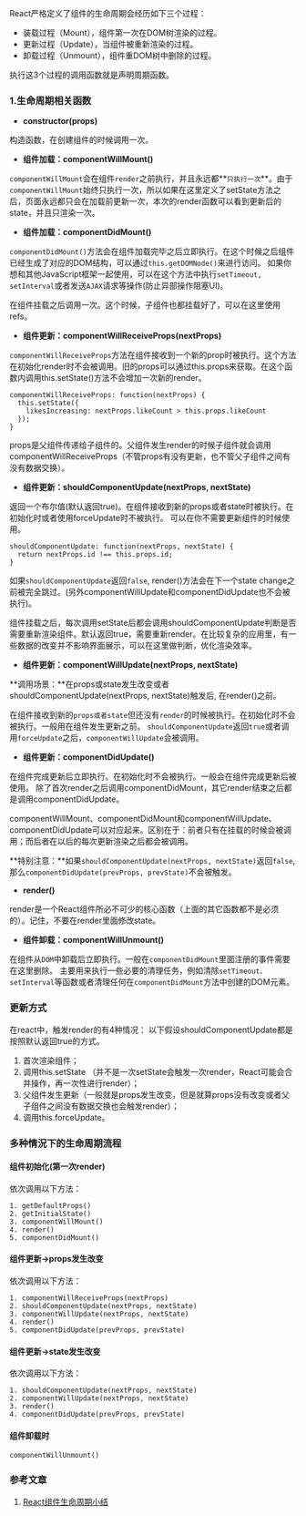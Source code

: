 React严格定义了组件的生命周期会经历如下三个过程：

* 装载过程（Mount），组件第一次在DOM树渲染的过程。
* 更新过程（Update），当组件被重新渲染的过程。
* 卸载过程（Unmount），组件重DOM树中删除的过程。

执行这3个过程的调用函数就是声明周期函数。
### 1.生命周期相关函数

* **constructor(props)**

构造函数，在创建组件的时候调用一次。

* **组件加载：componentWillMount()**

`componentWillMount`会在组件`render`之前执行，并且永远都**`只执行一次`**。由于`componentWillMount`始终只执行一次，所以如果在这里定义了setState方法之后，页面永远都只会在加载前更新一次，本次的render函数可以看到更新后的state，并且只渲染一次。

* **组件加载：componentDidMount()**

`componentDidMount()`方法会在组件加载完毕之后立即执行。在这个时候之后组件已经生成了对应的DOM结构，可以通过`this.getDOMNode()`来进行访问。
如果你想和其他JavaScript框架一起使用，可以在这个方法中执行`setTimeout, setInterval`或者发送`AJAX`请求等操作(防止异部操作阻塞UI)。

在组件挂载之后调用一次。这个时候，子组件也都挂载好了，可以在这里使用refs。

* **组件更新：componentWillReceiveProps(nextProps)**

`componentWillReceiveProps`方法在组件接收到一个新的prop时被执行。这个方法在初始化render时不会被调用。旧的props可以通过this.props来获取。在这个函数内调用this.setState()方法不会增加一次新的render。

```
componentWillReceiveProps: function(nextProps) {
  this.setState({
    likesIncreasing: nextProps.likeCount > this.props.likeCount
  });
}
```
props是父组件传递给子组件的。父组件发生render的时候子组件就会调用componentWillReceiveProps（不管props有没有更新，也不管父子组件之间有没有数据交换）。

* **组件更新：shouldComponentUpdate(nextProps, nextState)**

返回一个布尔值(默认返回true)。在组件接收到新的props或者state时被执行。在初始化时或者使用forceUpdate时不被执行。
可以在你不需要更新组件的时候使用。

```
shouldComponentUpdate: function(nextProps, nextState) {
  return nextProps.id !== this.props.id;
}
```
如果`shouldComponentUpdate`返回`false`, render()方法会在下一个state change之前被完全跳过。(另外componentWillUpdate和componentDidUpdate也不会被执行)。

组件挂载之后，每次调用setState后都会调用shouldComponentUpdate判断是否需要重新渲染组件。默认返回true，需要重新render。在比较复杂的应用里，有一些数据的改变并不影响界面展示，可以在这里做判断，优化渲染效率。

* **组件更新：componentWillUpdate(nextProps, nextState)**

**调用场景：**在props或state发生改变或者shouldComponentUpdate(nextProps, nextState)触发后, 在render()之前。

在组件接收到新的`props或者state`但还没有`render`的时候被执行。在初始化时不会被执行。一般用在组件发生更新之前。
`shouldComponentUpdate`返回`true`或者调用`forceUpdate`之后，`componentWillUpdate`会被调用。

* **组件更新：componentDidUpdate()**

在组件完成更新后立即执行。在初始化时不会被执行。一般会在组件完成更新后被使用。
除了首次render之后调用componentDidMount，其它render结束之后都是调用componentDidUpdate。

componentWillMount、componentDidMount和componentWillUpdate、componentDidUpdate可以对应起来。区别在于：前者只有在挂载的时候会被调用；而后者在以后的每次更新渲染之后都会被调用。

**特别注意：**如果`shouldComponentUpdate(nextProps, nextState)`返回`false`, 那么`componentDidUpdate(prevProps, prevState)`不会被触发。

* **render()**

render是一个React组件所必不可少的核心函数（上面的其它函数都不是必须的）。记住，不要在render里面修改state。

* **组件卸载：componentWillUnmount()**

在组件从`DOM`中卸载后立即执行。一般在`componentDidMount`里面注册的事件需要在这里删除。
主要用来执行一些必要的清理任务，例如清除`setTimeout、setInterval`等函数或者清理任何在`componentDidMount`方法中创建的DOM元素。

### 更新方式

在react中，触发render的有4种情况：
以下假设shouldComponentUpdate都是按照默认返回true的方式。

1. 首次渲染组件；
2. 调用this.setState （并不是一次setState会触发一次render，React可能会合并操作，再一次性进行render）；
3. 父组件发生更新（一般就是props发生改变，但是就算props没有改变或者父子组件之间没有数据交换也会触发render）；
4. 调用this.forceUpdate。

### 多种情況下的生命周期流程

#### 组件初始化(第一次render)
依次调用以下方法：

```
1. getDefaultProps()
2. getInitialState()
3. componentWillMount()
4. render()
5. componentDidMount()
```
#### 组件更新->props发生改变
依次调用以下方法：

```
1. componentWillReceiveProps(nextProps)
2. shouldComponentUpdate(nextProps, nextState)
3. componentWillUpdate(nextProps, nextState)
4. render()
5. componentDidUpdate(prevProps, prevState)
```
#### 组件更新->state发生改变
依次调用以下方法：

```
1. shouldComponentUpdate(nextProps, nextState)
2. componentWillUpdate(nextProps, nextState)
3. render()
4. componentDidUpdate(prevProps, prevState)
```
#### 组件卸载时
```
componentWillUnmount()
```

### 参考文章
1. [React组件生命周期小结](http://www.jianshu.com/p/4784216b8194)